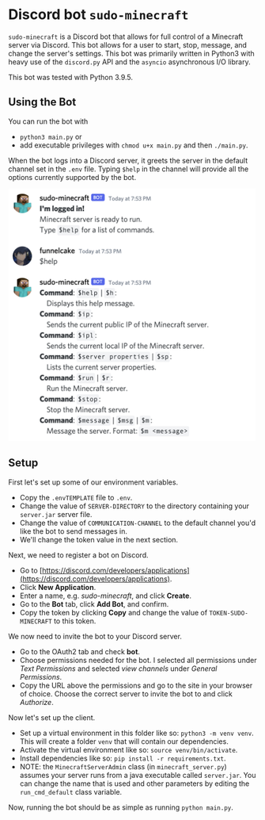 # Discord bot `sudo-minecraft`

`sudo-minecraft` is a Discord bot that allows for full control of a Minecraft server via Discord. This bot allows for a user to start, stop, message, and change the server's settings. This bot was primarily written in Python3 with heavy use of the `discord.py` API and the `asyncio` asynchronous I/O library.

This bot was tested with Python 3.9.5.

## Using the Bot

You can run the bot with 

 * `python3 main.py` or 
 * add executable privileges with `chmod u+x main.py` and then `./main.py`.

When the bot logs into a Discord server, it greets the server in the default channel set in the `.env` file. Typing `$help` in the channel will provide all the options currently supported by the bot.

<img src="images/greet-and-help.png" width="500">

## Setup
First let's set up some of our environment variables.

 * Copy the `.envTEMPLATE` file to `.env`.
 * Change the value of `SERVER-DIRECTORY` to the directory containing your `server.jar` server file.
 * Change the value of `COMMUNICATION-CHANNEL` to the default channel you'd like the bot to send messages in.
 * We'll change the token value in the next section.

Next, we need to register a bot on Discord.

* Go to [https://discord.com/developers/applications](https://discord.com/developers/applications).
* Click **New Application**.
* Enter a name, e.g. _sudo-minecraft_, and click **Create**.
* Go to the **Bot** tab, click **Add Bot**, and confirm.
* Copy the token by clicking **Copy** and change the value of `TOKEN-SUDO-MINECRAFT` to this token.

We now need to invite the bot to your Discord server.

* Go to the OAuth2 tab and check **bot**.
* Choose permissions needed for the bot. I selected all permissions under _Text Permissions_ and selected _view channels_ under _General Permissions_.
* Copy the URL above the permissions and go to the site in your browser of choice. Choose the correct server to invite the bot to and click _Authorize_.

Now let's set up the client.

 * Set up a virtual environment in this folder like so: `python3 -m venv venv`. This will create a folder `venv` that will contain our dependencies.
 * Activate the virtual environment like so: `source venv/bin/activate`.
 * Install dependencies like so: `pip install -r requirements.txt`.
 * NOTE: the `MinecraftServerAdmin` class (in `minecraft_server.py`) assumes your server runs from a java executable called `server.jar`. You can change the name that is used and other parameters by editing the `run_cmd_default` class variable.

Now, running the bot should be as simple as running `python main.py`.
